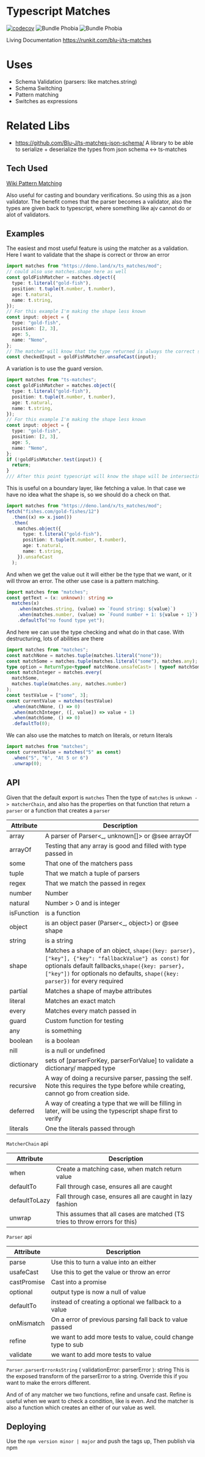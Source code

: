 # Typescript Matches

[![codecov](https://codecov.io/gh/Blu-J/ts-matches/branch/master/graph/badge.svg?token=RQ37H4AWWR)](https://codecov.io/gh/Blu-J/ts-matches)
![Bundle Phobia](https://badgen.net/bundlephobia/minzip/ts-matches)
![Bundle Phobia](https://badgen.net/bundlephobia/min/ts-matches)

Living Documentation https://runkit.com/blu-j/ts-matches

# Uses

- Schema Validation (parsers: like matches.string)
- Schema Switching
- Pattern matching
- Switches as expressions

# Related Libs

- https://github.com/Blu-J/ts-matches-json-schema/ A library to be able to
  serialize + deserialize the types from json schema <-> ts-matches

## Tech Used

[Wiki Pattern Matching](https://en.wikipedia.org/wiki/Pattern_matching)

Also useful for casting and boundary verifications. So using this as a json
validator. The benefit comes that the parser becomes a validator, also the types
are given back to typescript, where something like ajv cannot do or alot of
validators.

## Examples

The easiest and most useful feature is using the matcher as a validation. Here I
want to validate that the shape is correct or throw an error

```typescript
import matches from "https://deno.land/x/ts_matches/mod";
// could also use matches.shape here as well
const goldFishMatcher = matches.object({
  type: t.literal("gold-fish"),
  position: t.tuple(t.number, t.number),
  age: t.natural,
  name: t.string,
});
// For this example I'm making the shape less known
const input: object = {
  type: "gold-fish",
  position: [2, 3],
  age: 5,
  name: "Nemo",
};
// The matcher will know that the type returned is always the correct shape, and the type will reflect that
const checkedInput = goldFishMatcher.unsafeCast(input);
```

A variation is to use the guard version.

```typescript
import matches from "ts-matches";
const goldFishMatcher = matches.object({
  type: t.literal("gold-fish"),
  position: t.tuple(t.number, t.number),
  age: t.natural,
  name: t.string,
});
// For this example I'm making the shape less known
const input: object = {
  type: "gold-fish",
  position: [2, 3],
  age: 5,
  name: "Nemo",
};
if (!goldFishMatcher.test(input)) {
  return;
}
/// After this point typescript will know the shape will be intersecting the shape we defined in the matcher
```

This is useful on a boundary layer, like fetching a value. In that case we have
no idea what the shape is, so we should do a check on that.

```typescript
import matches from "https://deno.land/x/ts_matches/mod";
fetch("fishes.com/gold-fishes/12")
  .then((x) => x.json())
  .then(
    matches.object({
      type: t.literal("gold-fish"),
      position: t.tuple(t.number, t.number),
      age: t.natural,
      name: t.string,
    }).unsafeCast
  );
```

And when we get the value out it will either be the type that we want, or it
will throw an error. The other use case is a pattern matching.

```typescript
import matches from "matches";
const getText = (x: unknown): string =>
  matches(x)
    .when(matches.string, (value) => `Found string: ${value}`)
    .when(matches.number, (value) => `Found number + 1: ${value + 1}`)
    .defaultTo("no found type yet");
```

And here we can use the type checking and what do in that case. With
destructuring, lots of abilities are there

```typescript
import matches from "matches";
const matchNone = matches.tuple(matches.literal("none"));
const matchSome = matches.tuple(matches.literal("some"), matches.any);
type option = ReturnType<typeof matchNone.unsafeCast> | typeof matchSome._TYPE;
const matchInteger = matches.every(
  matchSome,
  matches.tuple(matches.any, matches.number)
);
const testValue = ["some", 3];
const currentValue = matches(testValue)
  .when(matchNone, () => 0)
  .when(matchInteger, ([, value]) => value + 1)
  .when(matchSome, () => 0)
  .defaultTo(0);
```

We can also use the matches to match on literals, or return literals

```typescript
import matches from "matches";
const currentValue = matches("5" as const)
  .when("5", "6", "At 5 or 6")
  .unwrap(0);
```

## API

Given that the default export is `matches` Then the type of `matches` is
`unkown -> matcherChain`, and also has the properties on that function that
return a `parser` or a function that creates a `parser`

| Attribute  | Description                                                                                                                                                                                                                           |
| ---------- | ------------------------------------------------------------------------------------------------------------------------------------------------------------------------------------------------------------------------------------- |
| array      | A parser of Parser<\_, unknown[]> or @see arrayOf                                                                                                                                                                                     |
| arrayOf    | Testing that any array is good and filled with type passed in                                                                                                                                                                         |
| some       | That one of the matchers pass                                                                                                                                                                                                         |
| tuple      | That we match a tuple of parsers                                                                                                                                                                                                      |
| regex      | That we match the passed in regex                                                                                                                                                                                                     |
| number     | Number                                                                                                                                                                                                                                |
| natural    | Number > 0 and is integer                                                                                                                                                                                                             |
| isFunction | is a function                                                                                                                                                                                                                         |
| object     | is an object paser (Parser<\_, object>) or @see shape                                                                                                                                                                                 |
| string     | is a string                                                                                                                                                                                                                           |
| shape      | Matches a shape of an object, `shape({key: parser}, ["key"], {"key": "fallbackValue"} as const)` for optionals default fallbacks,`shape({key: parser}, ["key"])` for optionals no defaults, `shape({key: parser})` for every required |
| partial    | Matches a shape of maybe attributes                                                                                                                                                                                                   |
| literal    | Matches an exact match                                                                                                                                                                                                                |
| every      | Matches every match passed in                                                                                                                                                                                                         |
| guard      | Custom function for testing                                                                                                                                                                                                           |
| any        | is something                                                                                                                                                                                                                          |
| boolean    | is a boolean                                                                                                                                                                                                                          |
| nill       | is a null or undefined                                                                                                                                                                                                                |
| dictionary | sets of [parserForKey, parserForValue] to validate a dictionary/ mapped type                                                                                                                                                          |
| recursive  | A way of doing a recursive parser, passing the self. Note this requires the type before while creating, cannot go from creation side.                                                                                                 |
| deferred   | A way of creating a type that we will be filling in later, will be using the typescript shape first to verify                                                                                                                         |
| literals   | One the literals passed through                                                                                                                                                                                                       |

`MatcherChain` api

| Attribute     | Description                                                                 |
| ------------- | --------------------------------------------------------------------------- |
| when          | Create a matching case, when match return value                             |
| defaultTo     | Fall through case, ensures all are caught                                   |
| defaultToLazy | Fall through case, ensures all are caught in lazy fashion                   |
| unwrap        | This assumes that all cases are matched (TS tries to throw errors for this) |

`Parser` api

| Attribute   | Description                                                  |
| ----------- | ------------------------------------------------------------ |
| parse       | Use this to turn a value into an either                      |
| usafeCast   | Use this to get the value or throw an error                  |
| castPromise | Cast into a promise                                          |
| optional    | output type is now a null of value                           |
| defaultTo   | instead of creating a optional we fallback to a value        |
| onMismatch  | On a error of previous parsing fall back to value passed     |
| refine      | we want to add more tests to value, could change type to sub |
| validate    | we want to add more tests to value                           |

`Parser.parserErrorAsString` ( validationError: parserError ): string This is
the exposed transform of the parserError to a string. Override this if you want
to make the errors different.

And of of any matcher we two functions, refine and unsafe cast. Refine is useful
when we want to check a condition, like is even. And the matcher is also a
function which creates an either of our value as well.

## Deploying

Use the `npm version minor | major` and push the tags up, Then publish via npm

